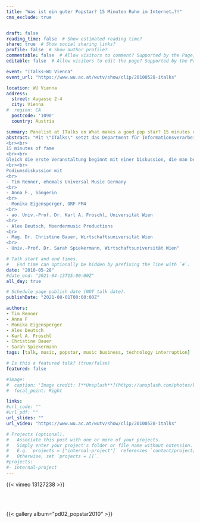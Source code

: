 ```yaml
---
title: "Was ist ein guter Popstar? 15 Minuten Ruhm im Internet…?!"
cms_exclude: true


draft: false
reading_time: false  # Show estimated reading time?
share: true  # Show social sharing links?
profile: false  # Show author profile?
commentable: false  # Allow visitors to comment? Supported by the Page, Post, and Docs content types.
editable: false  # Allow visitors to edit the page? Supported by the Page, Post, and Docs content types.

event: "ITalks—WU Vienna"
event_url: "https://www.wu.ac.at/wutv/show/clip/20100528-italks"

location: WU Vienna
address:
  street: Augasse 2-4
  city: Vienna
#  region: CA
  postcode: '1090'
  country: Austria

summary: Panelist at ITalks on What makes a good pop star? 15 minutes of fame on the Internet…?!
abstract: "Mit \"ITalks\" setzt das Department für Informationsverarbeitung und Prozessmanagement einen weiteren Schwerpunkt. Es soll speziell der Frage nachgegangen werden, wie neue Technologien unsere Gesellschaft und Wirtschaft verändern.
<br><br>
15 minutes of fame
<br><br>
Gleich die erste Veranstaltung beginnt mit einer Diskussion, die man bei Informatiker/inne/n nicht vermuten würde: \"Was ist ein guter Popstar...? 15 Minuten Ruhm im Internet...?!\". Dazu spricht Tim Renner, ehemals CEO von Universal Music Deutschland, Future Leader of Tomorrow des World Economic Forums in Davos und Entdecker von polarisierenden Bands wie Rammstein. Zusammen mit Monika Eigensperger (Senderchefin von FM4), Anna F. (Singer/Songwriter) und führenden Internetexpert/inn/en wird diskutiert, ob und wie das Internet unsere Welt der Idole verändert oder ob doch alles beim Alten bleibt.
<br><br>
Podiumsdiskussion mit
<br>
- Tim Renner, ehemals Universal Music Germany
<br>
- Anna F., Sängerin
<br>
- Monika Eigensperger, ORF-FM4
<br>
- ao. Univ.-Prof. Dr. Karl A. Fröschl, Universität Wien
<br>
- Alex Deutsch, Moerdermusic Productions
<br>
- Mag. Dr. Christine Bauer, Wirtschaftsuniversität Wien
<br>
- Univ.-Prof. Dr. Sarah Spiekermann, Wirtschaftsuniversität Wien"

# Talk start and end times.
#   End time can optionally be hidden by prefixing the line with `#`.
date: "2010-05-28"
#date_end: "2021-04-13T15:00:00Z"
all_day: true

# Schedule page publish date (NOT talk date).
publishDate: "2021-08-01T00:00:00Z"

authors:
- Tim Renner
- Anna F
- Monika Eigensperger
- Alex Deutsch
- Karl A. Fröschl
- Christine Bauer
- Sarah Spiekermann
tags: [talk, music, popstar, music business, technology interruption]

# Is this a featured talk? (true/false)
featured: false

#image:
#  caption: 'Image credit: [**Unsplash**](https://unsplash.com/photos/bzdhc5b3Bxs)'
#  focal_point: Right

links:
#url_code: ""
#url_pdf: ""
url_slides: ""
url_video: "https://www.wu.ac.at/wutv/show/clip/20100528-italks"

# Projects (optional).
#   Associate this post with one or more of your projects.
#   Simply enter your project's folder or file name without extension.
#   E.g. `projects = ["internal-project"]` references `content/project/deep-learning/index.md`.
#   Otherwise, set `projects = []`.
#projects:
#- internal-project
---
```


{{< vimeo 13127238 >}}

<br>
<br>

{{< gallery album="pd02_popstar2010" >}}
